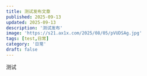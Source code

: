 ```yaml
---
title: 测试发布文章
published: 2025-09-13
updated: 2025-09-13
description: '测试发布'
image: 'https://s21.ax1x.com/2025/08/05/pVUDSAg.jpg'
tags: [test,日常]
category: '日常'
draft: false 
---
```

测试

